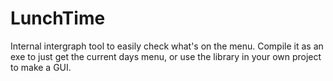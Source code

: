 # LunchTime

Internal intergraph tool to easily check what's on the menu. Compile it as an exe to just get the current days menu, 
or use the library in your own project to make a GUI. 
